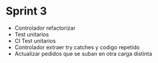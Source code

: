 # Sprint 3
- Controlador refactorizar
- Test unitarios
- CI Test unitarios
- Controlador extraer try catches y codigo repetido
- Actualizar pedidos que se suban en otra carga distinta